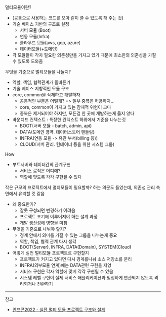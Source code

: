 멀티모듈이란?
- (공통으로 사용하는 코드를 모아 같이 쓸 수 있도록 해 주는 것)
- 기술 베이스 기반의 구조로 설정
  - 서버 모듈 (Boot)
  - 연동 모듈(Infra)
  - 클라우드 모듈(aws, gcp, azure)
  - 데이터모듈(+도메인)
- 각 모듈들이 각자 필요한 의존성만을 가지고 있기 때문에 최소한의 의존성을 가질 수 있도록 도와줌

무엇을 기준으로 멀티모듈을 나눌지?
- 역할, 책임, 협력관계가 올바른가
- 기술 베이스 지향적인 모듈 구조
- core, common을 삭제하고 개발하자
  - 공통적인 부분은 어떻게? => 일부 중복은 허용하자...
  - core, common이 가지고 있는 잠재적 위험이 크다
  - 중복은 제거되어야 하지만, 모든걸 한 곳에 개발하는게 옳지 않다
- 바운디드 컨텍스트 : 특정한 컨텍스트 하위에서 기준을 나누는것
  - BOOT(서버 모듈 - batch, admin, api)
  - DATA(도메인 영역. 데이터스토어 핸들링)
  - INFRA(연동 모듈 -> 유관 부서(billing 등))
  - CLOUD(서버 관리. 컨테이너 등을 위한 시스템 그룹)

How
- 부트서버와 데이터간의 관계구현
  - 서비스 로직은 어디에?
  - 역할에 맞도록 각각 구현될 수 있다

작은 규모의 프로젝트에서 멀티모듈이 필요할까? 하는 의문도 들었는데, 의존성 관리 측면에서 유리할 것 같음

- 왜 중요한가?
  - 잘못 구성되면 변경하기 어려움
  - 프로젝트 초기에 이루어져야 하는 설계 과정
  - 개발 생산성에 영향을 미침
- 무엇을 기준으로 나눠야 할지?
  - 경계 안에서 의미를 가질 수 있는 그룹을 나누는게 중요
  - 역할, 책임, 협력 관계 다시 생각
  - BOOT(Server), INFRA, DATA(Domain), SYSTEM(Cloud)
- 어떻게 실전 멀티모듈 프로젝트르 구현할지
  - 프로젝트가 커지고 있다면 다시 경계를나눠 소스 저장소를 분리
  - INFRA(외부모듈 연계)에는 DATA관련 구현을 지양
  - 서비스 구현은 각자 역할에 맞게 각각 구현될 수 있음
  - 시스템 레벨 구현이 실제 서비스 애플리케이션과 밀접하게 연관되지 않도록 격리되거나 전환하기

----

참고
- [인프콘2022 - 실전 멀티 모듈 프로젝트 구조와 설계](https://www.youtube.com/watch?v=ipDzLJK-7Kc&t=5s)